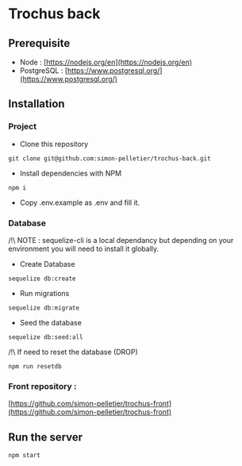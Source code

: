 # Trochus back

## Prerequisite
- Node : [https://nodejs.org/en](https://nodejs.org/en)
- PostgreSQL : [https://www.postgresql.org/](https://www.postgresql.org/)
## Installation
### Project
- Clone this repository
```
git clone git@github.com:simon-pelletier/trochus-back.git
```
- Install dependencies with NPM
```
npm i
```
- Copy .env.example as .env and fill it.

### Database
/!\ NOTE : sequelize-cli is a local dependancy but depending on your environment you will need to install it globally.

- Create Database
```
sequelize db:create
```
- Run migrations
```
sequelize db:migrate
```
- Seed the database
```
sequelize db:seed:all
```

/!\ If need to reset the database (DROP)
```
npm run resetdb
```

### Front repository :
[https://github.com/simon-pelletier/trochus-front](https://github.com/simon-pelletier/trochus-front)

## Run the server
```
npm start
```